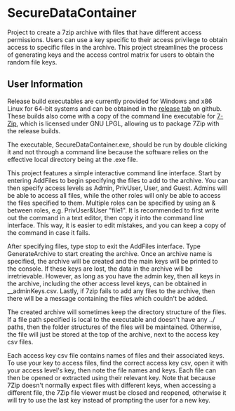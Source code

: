 # SecureDataContainer
 Project to create a 7zip archive with files that have different access permissions. Users can use a key specific to their access privilege to obtain access to specific files in the archive. This project streamlines the process of generating keys and the access control matrix for users to obtain the random file keys.

## User Information
 Release build executables are currently provided for Windows and x86 Linux for 64-bit systems and can be obtained in the [release tab](https://github.com/TheEmeraldDerpLeader/SecureDataContainer/releases) on github. These builds also come with a copy of the command line executable for [7-Zip](https://www.7-zip.org), which is licensed under GNU LPGL, allowing us to package 7Zip with the release builds.
 
  The executable, SecureDataContainer.exe, should be run by double clicking it and not through a command line because the software relies on the effective local directory being at the .exe file.
 
  This project features a simple interactive command line interface. Start by entering AddFiles to begin specifying the files to add to the archive. You can then specify access levels as Admin, PrivUser, User, and Guest. Admins will be able to access all files, while the other roles will only be able to access the files specified to them. Multiple roles can be specified by using an & between roles, e.g. PrivUser&User "file1". It is recommended to first write out the command in a text editor, then copy it into the command line interface. This way, it is easier to edit mistakes, and you can keep a copy of the command in case it fails.
  
  After specifying files, type stop to exit the AddFiles interface. Type GenerateArchive to start creating the archive. Once an archive name is specified, the archive will be created and the main keys will be printed to the console. If these keys are lost, the data in the archive will be irretrievable. However, as long as you have the admin key, then all keys in the archive, including the other access level keys, can be obtained in __adminKeys.csv. Lastly, if 7zip fails to add any files to the archive, then there will be a message containing the files which couldn't be added.
  
  The created archive will sometimes keep the directory structure of the files. If a file path specified is local to the executable and doesn't have any ../ paths, then the folder structures of the files will be maintained. Otherwise, the file will just be stored at the top of the archive, next to the access key csv files.
  
  Each access key csv file contains names of files and their associated keys. To use your key to access files, find the correct access key csv, open it with your access level's key, then note the file names and keys. Each file can then be opened or extracted using their relevant key. Note that because 7Zip doesn't normally expect files with different keys, when accessing a different file, the 7Zip file viewer must be closed and reopened, otherwise it will try to use the last key instead of prompting the user for a new key.
  
